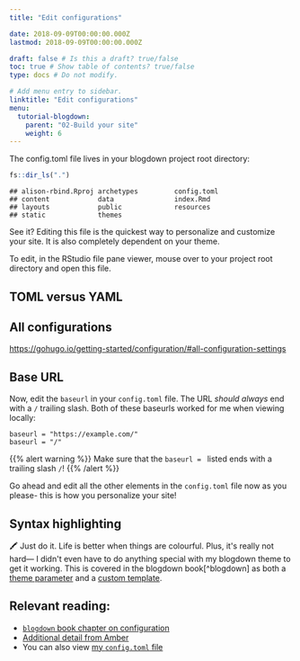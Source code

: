 ```yaml
---
title: "Edit configurations"

date: 2018-09-09T00:00:00.000Z
lastmod: 2018-09-09T00:00:00.000Z

draft: false # Is this a draft? true/false
toc: true # Show table of contents? true/false
type: docs # Do not modify.

# Add menu entry to sidebar.
linktitle: "Edit configurations"
menu:
  tutorial-blogdown:
    parent: "02-Build your site"
    weight: 6
---
```




The config.toml file lives in your blogdown project root directory:


```r
fs::dir_ls(".")
```

```
## alison-rbind.Rproj archetypes         config.toml        
## content            data               index.Rmd          
## layouts            public             resources          
## static             themes
```

See it? Editing this file is the quickest way to personalize and customize your site. It is also completely dependent on your theme.

To edit, in the RStudio file pane viewer, mouse over to your project root directory and open this file.




## TOML versus YAML

## All configurations

https://gohugo.io/getting-started/configuration/#all-configuration-settings

## Base URL

Now, edit the `baseurl` in your `config.toml` file. The URL *should always* end with a `/` trailing slash. Both of these baseurls worked for me when viewing locally:

```
baseurl = "https://example.com/"
baseurl = "/"
```

{{% alert warning %}}
Make sure that the `baseurl = ` listed ends with a trailing slash `/`!
{{% /alert %}}

Go ahead and edit all the other elements in the `config.toml` file now as you please- this is how you personalize your site!


## Syntax highlighting

🖍
Just do it. Life is better when things are colourful. Plus, it's really not hard— I didn't even have to do anything special with my blogdown theme to get it working. This is covered in the blogdown book[^blogdown] as both a [theme parameter](https://bookdown.org/yihui/blogdown/themes.html#the-default-theme) and a [custom template](https://bookdown.org/yihui/blogdown/templates.html#how-to).

## Relevant reading:

* [`blogdown` book chapter on configuration](https://bookdown.org/yihui/blogdown/configuration.html)
* [Additional detail from Amber](https://proquestionasker.github.io/blog/Making_Site/#site-configuration)
* You can also view [my `config.toml` file](https://github.com/rbind/apreshill/edit/master/config.toml)
